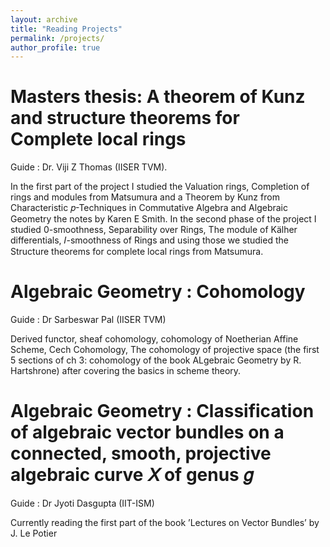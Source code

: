 ```yaml
---
layout: archive
title: "Reading Projects"
permalink: /projects/
author_profile: true
---
```


Masters thesis: A theorem of Kunz and structure theorems for Complete local rings
======
Guide : Dr. Viji Z Thomas (IISER TVM).

In the first part of the project I studied the Valuation rings, Completion of rings and modules from Matsumura and a Theorem by Kunz from Characteristic 𝑝-Techniques in Commutative Algebra and Algebraic Geometry the notes by Karen E Smith. In the second phase of the project I studied 0-smoothness, Separability over Rings, The module of Kälher differentials, 𝐼-smoothness of Rings and using those we studied the Structure theorems for complete local rings from Matsumura.


Algebraic Geometry : Cohomology
======
Guide : Dr Sarbeswar Pal (IISER TVM)

Derived functor, sheaf cohomology, cohomology of Noetherian Affine Scheme, Cech Cohomology, The cohomology of projective space (the first 5 sections of ch 3: cohomology of the book ALgebraic Geometry by R. Hartshrone) after covering the basics in scheme theory.


Algebraic Geometry : Classification of algebraic vector bundles on a connected, smooth, projective algebraic curve 𝑋 of genus 𝑔
======
Guide : Dr Jyoti Dasgupta (IIT-ISM)

Currently reading the first part of the book ’Lectures on Vector Bundles’ by J. Le
Potier
